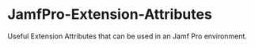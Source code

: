 # JamfPro-Extension-Attributes
Useful Extension Attributes that can be used in an Jamf Pro environment.
